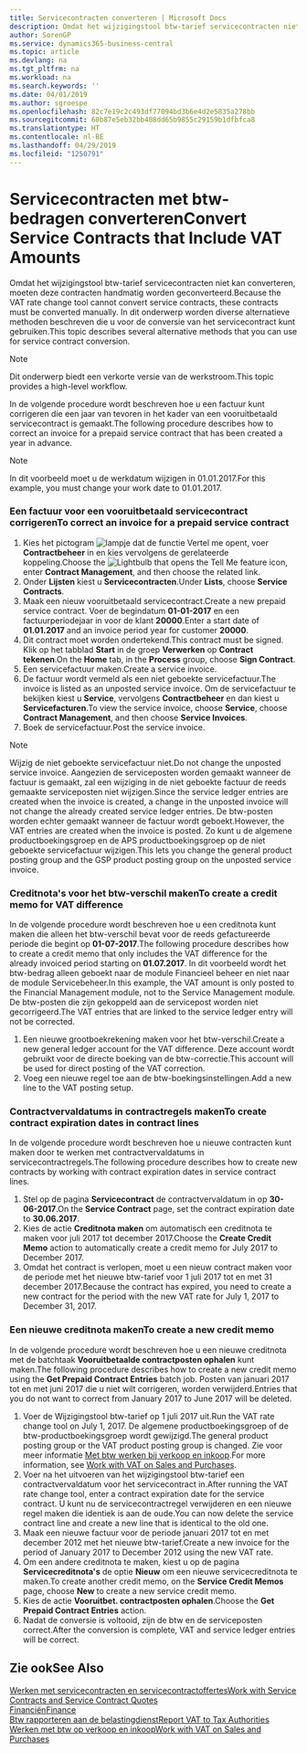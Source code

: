 ```yaml
---
title: Servicecontracten converteren | Microsoft Docs
description: Omdat het wijzigingstool btw-tarief servicecontracten niet kan converteren, moeten deze contracten handmatig worden geconverteerd. In dit onderwerp worden diverse alternatieve methoden beschreven die u voor de conversie van het servicecontract kunt gebruiken.
author: SorenGP
ms.service: dynamics365-business-central
ms.topic: article
ms.devlang: na
ms.tgt_pltfrm: na
ms.workload: na
ms.search.keywords: ''
ms.date: 04/01/2019
ms.author: sgroespe
ms.openlocfilehash: 82c7e19c2c493df77094bd3b6e4d2e5835a278bb
ms.sourcegitcommit: 60b87e5eb32bb408dd65b9855c29159b1dfbfca8
ms.translationtype: HT
ms.contentlocale: nl-BE
ms.lasthandoff: 04/29/2019
ms.locfileid: "1250791"
---
```

# <a name="convert-service-contracts-that-include-vat-amounts"></a><span data-ttu-id="2c7ad-104">Servicecontracten met btw-bedragen converteren</span><span class="sxs-lookup"><span data-stu-id="2c7ad-104">Convert Service Contracts that Include VAT Amounts</span></span>
<span data-ttu-id="2c7ad-105">Omdat het wijzigingstool btw-tarief servicecontracten niet kan converteren, moeten deze contracten handmatig worden geconverteerd.</span><span class="sxs-lookup"><span data-stu-id="2c7ad-105">Because the VAT rate change tool cannot convert service contracts, these contracts must be converted manually.</span></span> <span data-ttu-id="2c7ad-106">In dit onderwerp worden diverse alternatieve methoden beschreven die u voor de conversie van het servicecontract kunt gebruiken.</span><span class="sxs-lookup"><span data-stu-id="2c7ad-106">This topic describes several alternative methods that you can use for service contract conversion.</span></span>  

> [!NOTE]  
>  <span data-ttu-id="2c7ad-107">Dit onderwerp biedt een verkorte versie van de werkstroom.</span><span class="sxs-lookup"><span data-stu-id="2c7ad-107">This topic provides a high-level workflow.</span></span>  

 <span data-ttu-id="2c7ad-108">In de volgende procedure wordt beschreven hoe u een factuur kunt corrigeren die een jaar van tevoren in het kader van een vooruitbetaald servicecontract is gemaakt.</span><span class="sxs-lookup"><span data-stu-id="2c7ad-108">The following procedure describes how to correct an invoice for a prepaid service contract that has been created a year in advance.</span></span>  

> [!NOTE]  
>  <span data-ttu-id="2c7ad-109">In dit voorbeeld moet u de werkdatum wijzigen in 01.01.2017.</span><span class="sxs-lookup"><span data-stu-id="2c7ad-109">For this example, you must change your work date to 01.01.2017.</span></span>  

### <a name="to-correct-an-invoice-for-a-prepaid-service-contract"></a><span data-ttu-id="2c7ad-110">Een factuur voor een vooruitbetaald servicecontract corrigeren</span><span class="sxs-lookup"><span data-stu-id="2c7ad-110">To correct an invoice for a prepaid service contract</span></span>  
1. <span data-ttu-id="2c7ad-111">Kies het pictogram ![lampje dat de functie Vertel me opent](media/ui-search/search_small.png "Vertel me wat u wilt doen"), voer **Contractbeheer** in en kies vervolgens de gerelateerde koppeling.</span><span class="sxs-lookup"><span data-stu-id="2c7ad-111">Choose the ![Lightbulb that opens the Tell Me feature](media/ui-search/search_small.png "Tell me what you want to do") icon, enter **Contract Management**, and then choose the related link.</span></span>  
2. <span data-ttu-id="2c7ad-112">Onder **Lijsten** kiest u **Servicecontracten**.</span><span class="sxs-lookup"><span data-stu-id="2c7ad-112">Under **Lists**, choose **Service Contracts**.</span></span>  
3. <span data-ttu-id="2c7ad-113">Maak een nieuw vooruitbetaald servicecontract.</span><span class="sxs-lookup"><span data-stu-id="2c7ad-113">Create a new prepaid service contract.</span></span> <span data-ttu-id="2c7ad-114">Voer de begindatum **01-01-2017** en een factuurperiodejaar in voor de klant **20000**.</span><span class="sxs-lookup"><span data-stu-id="2c7ad-114">Enter a start date of **01.01.2017** and an invoice period year for customer **20000**.</span></span>  
4. <span data-ttu-id="2c7ad-115">Dit contract moet worden ondertekend.</span><span class="sxs-lookup"><span data-stu-id="2c7ad-115">This contract must be signed.</span></span> <span data-ttu-id="2c7ad-116">Klik op het tabblad **Start** in de groep **Verwerken** op **Contract tekenen**.</span><span class="sxs-lookup"><span data-stu-id="2c7ad-116">On the **Home** tab, in the **Process** group, choose **Sign Contract**.</span></span>  
5. <span data-ttu-id="2c7ad-117">Een servicefactuur maken.</span><span class="sxs-lookup"><span data-stu-id="2c7ad-117">Create a service invoice.</span></span>
6. <span data-ttu-id="2c7ad-118">De factuur wordt vermeld als een niet geboekte servicefactuur.</span><span class="sxs-lookup"><span data-stu-id="2c7ad-118">The invoice is listed as an unposted service invoice.</span></span> <span data-ttu-id="2c7ad-119">Om de servicefactuur te bekijken kiest u **Service**, vervolgens **Contractbeheer** en dan kiest u **Servicefacturen**.</span><span class="sxs-lookup"><span data-stu-id="2c7ad-119">To view the service invoice, choose **Service**, choose **Contract Management**, and then choose **Service Invoices**.</span></span>  
7. <span data-ttu-id="2c7ad-120">Boek de servicefactuur.</span><span class="sxs-lookup"><span data-stu-id="2c7ad-120">Post the service invoice.</span></span>  

> [!NOTE]  
>  <span data-ttu-id="2c7ad-121">Wijzig de niet geboekte servicefactuur niet.</span><span class="sxs-lookup"><span data-stu-id="2c7ad-121">Do not change the unposted service invoice.</span></span> <span data-ttu-id="2c7ad-122">Aangezien de serviceposten worden gemaakt wanneer de factuur is gemaakt, zal een wijziging in de niet geboekte factuur de reeds gemaakte serviceposten niet wijzigen.</span><span class="sxs-lookup"><span data-stu-id="2c7ad-122">Since the service ledger entries are created when the invoice is created, a change in the unposted invoice will not change the already created service ledger entries.</span></span> <span data-ttu-id="2c7ad-123">De btw-posten worden echter gemaakt wanneer de factuur wordt geboekt.</span><span class="sxs-lookup"><span data-stu-id="2c7ad-123">However, the VAT entries are created when the invoice is posted.</span></span> <span data-ttu-id="2c7ad-124">Zo kunt u de algemene productboekingsgroep en de APS productboekingsgroep op de niet geboekte servicefactuur wijzigen.</span><span class="sxs-lookup"><span data-stu-id="2c7ad-124">This lets you change the general product posting group and the GSP product posting group on the unposted service invoice.</span></span>  

### <a name="to-create-a-credit-memo-for-vat-difference"></a><span data-ttu-id="2c7ad-125">Creditnota's voor het btw-verschil maken</span><span class="sxs-lookup"><span data-stu-id="2c7ad-125">To create a credit memo for VAT difference</span></span>  
<span data-ttu-id="2c7ad-126">In de volgende procedure wordt beschreven hoe u een creditnota kunt maken die alleen het btw-verschil bevat voor de reeds gefactureerde periode die begint op **01-07-2017**.</span><span class="sxs-lookup"><span data-stu-id="2c7ad-126">The following procedure describes how to create a credit memo that only includes the VAT difference for the already invoiced period starting on **01.07.2017**.</span></span> <span data-ttu-id="2c7ad-127">In dit voorbeeld wordt het btw-bedrag alleen geboekt naar de module Financieel beheer en niet naar de module Servicebeheer.</span><span class="sxs-lookup"><span data-stu-id="2c7ad-127">In this example, the VAT amount is only posted to the Financial Management module, not to the Service Management module.</span></span> <span data-ttu-id="2c7ad-128">De btw-posten die zijn gekoppeld aan de servicepost worden niet gecorrigeerd.</span><span class="sxs-lookup"><span data-stu-id="2c7ad-128">The VAT entries that are linked to the service ledger entry will not be corrected.</span></span>  

1. <span data-ttu-id="2c7ad-129">Een nieuwe grootboekrekening maken voor het btw-verschil.</span><span class="sxs-lookup"><span data-stu-id="2c7ad-129">Create a new general ledger account for the VAT difference.</span></span> <span data-ttu-id="2c7ad-130">Deze account wordt gebruikt voor de directe boeking van de btw-correctie.</span><span class="sxs-lookup"><span data-stu-id="2c7ad-130">This account will be used for direct posting of the VAT correction.</span></span>  
2. <span data-ttu-id="2c7ad-131">Voeg een nieuwe regel toe aan de btw-boekingsinstellingen.</span><span class="sxs-lookup"><span data-stu-id="2c7ad-131">Add a new line to the VAT posting setup.</span></span>  

### <a name="to-create-contract-expiration-dates-in-contract-lines"></a><span data-ttu-id="2c7ad-132">Contractvervaldatums in contractregels maken</span><span class="sxs-lookup"><span data-stu-id="2c7ad-132">To create contract expiration dates in contract lines</span></span>  
<span data-ttu-id="2c7ad-133">In de volgende procedure wordt beschreven hoe u nieuwe contracten kunt maken door te werken met contractvervaldatums in servicecontractregels.</span><span class="sxs-lookup"><span data-stu-id="2c7ad-133">The following procedure describes how to create new contracts by working with contract expiration dates in service contract lines.</span></span>  

1. <span data-ttu-id="2c7ad-134">Stel op de pagina **Servicecontract** de contractvervaldatum in op **30-06-2017**.</span><span class="sxs-lookup"><span data-stu-id="2c7ad-134">On the **Service Contract** page, set the contract expiration date to **30.06.2017**.</span></span>  
2. <span data-ttu-id="2c7ad-135">Kies de actie **Creditnota maken** om automatisch een creditnota te maken voor juli 2017 tot december 2017.</span><span class="sxs-lookup"><span data-stu-id="2c7ad-135">Choose the **Create Credit Memo** action to automatically create a credit memo for July 2017 to December 2017.</span></span>  
3. <span data-ttu-id="2c7ad-136">Omdat het contract is verlopen, moet u een nieuw contract maken voor de periode met het nieuwe btw-tarief voor 1 juli 2017 tot en met 31 december 2017.</span><span class="sxs-lookup"><span data-stu-id="2c7ad-136">Because the contract has expired, you need to create a new contract for the period with the new VAT rate for July 1, 2017 to December 31, 2017.</span></span>  

### <a name="to-create-a-new-credit-memo"></a><span data-ttu-id="2c7ad-137">Een nieuwe creditnota maken</span><span class="sxs-lookup"><span data-stu-id="2c7ad-137">To create a new credit memo</span></span>  
<span data-ttu-id="2c7ad-138">In de volgende procedure wordt beschreven hoe u een nieuwe creditnota met de batchtaak **Vooruitbetaalde contractposten ophalen** kunt maken.</span><span class="sxs-lookup"><span data-stu-id="2c7ad-138">The following procedure describes how to create a new credit memo using the **Get Prepaid Contract Entries** batch job.</span></span> <span data-ttu-id="2c7ad-139">Posten van januari 2017 tot en met juni 2017 die u niet wilt corrigeren, worden verwijderd.</span><span class="sxs-lookup"><span data-stu-id="2c7ad-139">Entries that you do not want to correct from January 2017 to June 2017 will be deleted.</span></span>  

1. <span data-ttu-id="2c7ad-140">Voer de Wijzigingstool btw-tarief op 1 juli 2017 uit.</span><span class="sxs-lookup"><span data-stu-id="2c7ad-140">Run the VAT rate change tool on July 1, 2017.</span></span> <span data-ttu-id="2c7ad-141">De algemene productboekingsgroep of de btw-productboekingsgroep wordt gewijzigd.</span><span class="sxs-lookup"><span data-stu-id="2c7ad-141">The general product posting group or the VAT product posting group is changed.</span></span> <span data-ttu-id="2c7ad-142">Zie voor meer informatie [Met btw werken bij verkoop en inkoop](finance-work-with-vat.md).</span><span class="sxs-lookup"><span data-stu-id="2c7ad-142">For more information, see [Work with VAT on Sales and Purchases](finance-work-with-vat.md).</span></span>  
2. <span data-ttu-id="2c7ad-143">Voer na het uitvoeren van het wijzigingstool btw-tarief een contractvervaldatum voor het servicecontract in.</span><span class="sxs-lookup"><span data-stu-id="2c7ad-143">After running the VAT rate change tool, enter a contract expiration date for the service contract.</span></span> <span data-ttu-id="2c7ad-144">U kunt nu de servicecontractregel verwijderen en een nieuwe regel maken die identiek is aan de oude.</span><span class="sxs-lookup"><span data-stu-id="2c7ad-144">You can now delete the service contract line and create a new line that is identical to the old one.</span></span>  
3. <span data-ttu-id="2c7ad-145">Maak een nieuwe factuur voor de periode januari 2017 tot en met december 2012 met het nieuwe btw-tarief.</span><span class="sxs-lookup"><span data-stu-id="2c7ad-145">Create a new invoice for the period of January 2017 to December 2012 using the new VAT rate.</span></span>  
4. <span data-ttu-id="2c7ad-146">Om een andere creditnota te maken, kiest u op de pagina **Servicecreditnota's** de optie **Nieuw** om een nieuwe servicecreditnota te maken.</span><span class="sxs-lookup"><span data-stu-id="2c7ad-146">To create another credit memo, on the **Service Credit Memos** page, choose **New** to create a new service credit memo.</span></span>  
5. <span data-ttu-id="2c7ad-147">Kies de actie **Vooruitbet. contractposten ophalen**.</span><span class="sxs-lookup"><span data-stu-id="2c7ad-147">Choose the **Get Prepaid Contract Entries** action.</span></span>  
6. <span data-ttu-id="2c7ad-148">Nadat de conversie is voltooid, zijn de btw en de serviceposten correct.</span><span class="sxs-lookup"><span data-stu-id="2c7ad-148">After the conversion is complete, VAT and service ledger entries will be correct.</span></span>  

## <a name="see-also"></a><span data-ttu-id="2c7ad-149">Zie ook</span><span class="sxs-lookup"><span data-stu-id="2c7ad-149">See Also</span></span>  
[<span data-ttu-id="2c7ad-150">Werken met servicecontracten en servicecontractoffertes</span><span class="sxs-lookup"><span data-stu-id="2c7ad-150">Work with Service Contracts and Service Contract Quotes</span></span>](service-how-to-create-service-contracts-and-service-contract-quotes.md)  
[<span data-ttu-id="2c7ad-151">Financiën</span><span class="sxs-lookup"><span data-stu-id="2c7ad-151">Finance</span></span>](finance.md)  
[<span data-ttu-id="2c7ad-152">Btw rapporteren aan de belastingdienst</span><span class="sxs-lookup"><span data-stu-id="2c7ad-152">Report VAT to Tax Authorities</span></span>](finance-how-report-vat.md)  
[<span data-ttu-id="2c7ad-153">Werken met btw op verkoop en inkoop</span><span class="sxs-lookup"><span data-stu-id="2c7ad-153">Work with VAT on Sales and Purchases</span></span>](finance-work-with-vat.md)  
